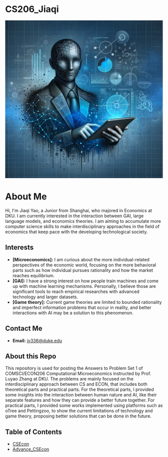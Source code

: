 # CS206_Jiaqi
![Computational Economics Avatar](Jiaqi.webp)
# About Me
Hi, I'm Jiaqi Yao, a Junior from Shanghai, who majored in Economics at DKU. I am currently interested in the interaction between GAI, large language models, and economics theories. I am aiming to accumulate more computer science skills to make interdisciplinary approaches in the field of economics that keep pace with the developing technological society.
## Interests
- **[Microeconomics]:** I am curious about the more individual-related perspectives of the economic world, focusing on the more behavioral parts such as how individual pursues rationality and how the market reaches equilibrium.
- **[GAI]:** I have a strong interest on how people train machines and come up with machine learning mechanisms. Personally, I believe those are significant tools to reach empirical researches with advanced technology and larger datasets.
- **[Game theory]:** Current game theories are limited to bounded rationality and imperfect information problems that occur in reality, and better interactions with AI may be a solution to this phenomenon.
## Contact Me
- **Email:** jy336@duke.edu
## About this Repo
This repository is used for posting the Answers to Problem Set 1 of COMSCI/ECON206 Computational Microeconomics instructed by Prof. Luyao Zhang at DKU. The problems are mainly focused on the interdisciplinary approach between CS and ECON, that includes both theoretical parts and practical parts. For the theoretical parts, I provided some insights into the interaction between human nature and AI, like their separate features and how they can provide a better future together. For practical parts, I provided some works implemented using platforms such as oTree and Pettingzoo, to show the current limitations of technology and game theory, proposing better solutions that can be done in the future. 

## Table of Contents

- [CSEcon](https://github.com/Rising-Stars-by-Sunshine/CS206_Jiaqi/tree/main/CSEcon)
- [Advance_CSEcon](https://github.com/Rising-Stars-by-Sunshine/CS206_Jiaqi/tree/main/Advance_CSECON%20)
